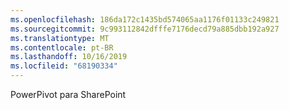 ```yaml
---
ms.openlocfilehash: 186da172c1435bd574065aa1176f01133c249821
ms.sourcegitcommit: 9c993112842dfffe7176decd79a885dbb192a927
ms.translationtype: MT
ms.contentlocale: pt-BR
ms.lasthandoff: 10/16/2019
ms.locfileid: "68190334"
---
```

PowerPivot para SharePoint

